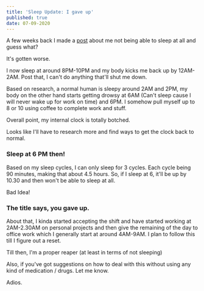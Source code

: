 ```yaml
---
title: 'Sleep Update: I gave up'
published: true
date: 07-09-2020
---
```




A few weeks back I made a [post](/posts/why-cant-i-sleep.html) about me not being able to sleep at all and guess what? 

It's gotten worse.

I now sleep at around 8PM-10PM and my body kicks me back up by 12AM-2AM. Post that, I can't do anything that'll shut me down. 

Based on research, a normal human is sleepy around 2AM and 2PM, my body on the other hand starts getting drowsy at 6AM (Can't sleep cause I will never wake up for work on time) and 6PM.  I somehow pull myself up to 8 or 10 using coffee to complete work and stuff.

Overall point, my internal clock is totally botched.

Looks like I'll have to research more and find ways to get the clock back to normal. 



### Sleep at 6 PM then!

Based on my sleep cycles, I can only sleep for 3 cycles. Each cycle being 90 minutes, making that about 4.5 hours. So, if I sleep at 6, it'll be up by 10.30 and then won't be able to sleep at all. 

Bad Idea!

### The title says, you gave up.

About that, I kinda started accepting the shift and have started working at 2AM-2.30AM on personal projects and then give the remaining of the day to office work which I generally start at around 4AM-9AM. I plan to follow this till I figure out a reset. 

Till then, I'm a proper reaper (at least in terms of not sleeping) 

Also, if you've got suggestions on how to deal with this without using any kind of medication / drugs. Let me know.

Adios.

